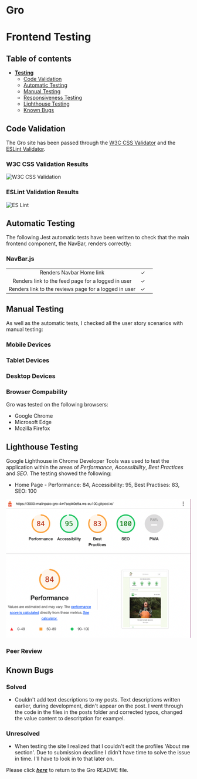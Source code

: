 # **Gro**

# Frontend Testing

## Table of contents

* [**Testing**](<#testing>)
    * [Code Validation](<#code-validation>)
    * [Automatic Testing](<#automatic-testing>)
    * [Manual Testing](<#manual-testing>)
    * [Responsiveness Testing](<#responsiveness-testing>)
    * [Lighthouse Testing](<#lighthouse-testing>)
    * [Known Bugs](<#known-bugs>)



## Code Validation 

The Gro site has been passed through the [W3C CSS Validator](https://jigsaw.w3.org/css-validator/) and the [ESLint Validator](https://eslint.org/docs/latest/use/getting-started#next-steps).

### W3C CSS Validation Results

![W3C CSS Validation](images/)

### ESLint Validation Results

![ES Lint](images/)

## Automatic Testing

The following Jest automatic tests have been written to check that the main frontend component, the NavBar, renders correctly: 

### NavBar.js
|  | | |
|:-------:|:--------|:--------|
| Renders Navbar Home link| &check; |
| Renders link to the feed page for a logged in user | &check; |
| Renders link to the reviews page for a logged in user | &check; |

## Manual Testing

As well as the automatic tests, I checked all the user story scenarios with manual testing:

### Mobile Devices

### Tablet Devices

### Desktop Devices

### Browser Compability

Gro was tested on the following browsers:

- Google Chrome
- Microsoft Edge
- Mozilla Firefox

## Lighthouse Testing

Google Lighthouse in Chrome Developer Tools was used to test the application within the areas of *Performance*, *Accessibility*, *Best Practices* and *SEO*. The testing showed the following:

* Home Page - Performance: 84, Accessibility: 95, Best Practises: 83, SEO: 100

![Lighthouse Homepage Result](images/ligthouse_gro.png)

### Peer Review

## Known Bugs

### Solved 

- Couldn't add text descriptions to my posts. Text descriptions written earlier, during development, didn't appear on the post. I went through the code in the files in the posts folder and corrected typos, changed the value content to descritption for exampel. 

### Unresolved

- When testing the site I realized that I couldn't edit the profiles 'About me section'. Due to submission deadline I didn't have time to solve the issue in time. I'll have to look in to that later on.


Please click [**_here_**](README.md) to return to the Gro README file.